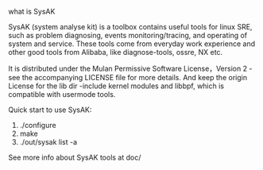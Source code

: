 what is SysAK

SysAK (system analyse kit) is a toolbox contains useful tools for linux SRE,
such as problem diagnosing, events monitoring/tracing, and operating of system and service.
These tools come from everyday work experience and other good tools from Alibaba,
like diagnose-tools, ossre, NX etc.

It is distributed under the Mulan Permissive Software License，Version 2 - see the
accompanying LICENSE file for more details.
And keep the origin License for the lib dir -include kernel modules and libbpf, which is compatible 
with usermode tools.



Quick start to use SysAK:
1) ./configure
2) make
3) ./out/sysak list -a

See more info about SysAK tools at doc/

